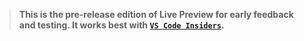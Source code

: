 > **This is the pre-release edition of Live Preview for early feedback and testing. It works best with [`VS Code Insiders`](https://code.visualstudio.com/insiders).**
